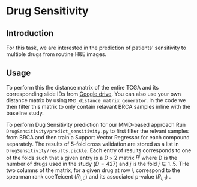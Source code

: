 # Drug Sensitivity

## Introduction
For this task, we are interested in the prediction of patients’ sensitivity to multiple drugs from routine H\&E images.

## Usage
To perform this the distance matrix of the entire TCGA and its corresponding slide IDs from [Google drive](https://drive.google.com/drive/folders/1gT7UDz9vjz9eHOgil-8ICfLvBKWw3GUr). You can also use your own distance matrix by using `MMD_distance_matrix_generator`. In the code we then filter this matrix to only contain relavant BRCA samples inline with the baseline study.

To perform Dug Sensitivity prediction for our MMD-based approach Run `DrugSensitivity/predict_sensitivity.py` to first filter the relvant samples from BRCA and then train a Support Vector Regressor for each compound separately. The results of 5-fold cross validation are stored as a list in `DrugSensitivity/results.pickle`. Each entry of results corresponds to one of the folds such that a given entry is a $D\times 2$ matrix $R^j$ where D is the number of drugs used in the study ($D=427$) and $j$ is the fold $j \in 1..5$. THe two columns of the matrix, for a given drug at row $i$, correspond to the spearman rank coeffeicent ($R_{i,0}$) and its associated p-value ($R_{i,1}$) .
